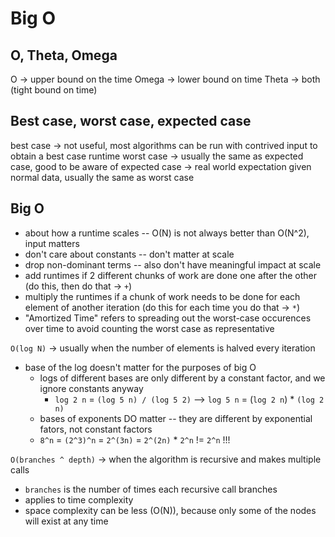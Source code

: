 # Big O

## O, Theta, Omega

O -> upper bound on the time
Omega -> lower bound on time
Theta -> both (tight bound on time)

## Best case, worst case, expected case

best case -> not useful, most algorithms can be run with contrived input to obtain a best case runtime
worst case -> usually the same as expected case, good to be aware of
expected case -> real world expectation given normal data, usually the same as worst case

## Big O

- about how a runtime scales -- O(N) is not always better than O(N^2), input matters
- don't care about constants -- don't matter at scale
- drop non-dominant terms -- also don't have meaningful impact at scale
- add runtimes if 2 different chunks of work are done one after the other (do this, then do that -> `+`)
- multiply the runtimes if a chunk of work needs to be done for each element of another iteration (do this for each time you do that -> `*`)
- "Amortized Time" refers to spreading out the worst-case occurences over time to avoid counting the worst case as representative

`O(log N)` -> usually when the number of elements is halved every iteration

- base of the log doesn't matter for the purposes of big O
  - logs of different bases are only different by a constant factor, and we ignore constants anyway
    - `log 2 n` = `(log 5 n) / (log 5 2)` --> `log 5 n` = (`log 2 n`) * `(log 2 n)`
  - bases of exponents DO matter -- they are different by exponential fators, not constant factors
  - `8^n` = `(2^3)^n` = `2^(3n)` = `2^(2n)` * `2^n` != `2^n` !!!


`O(branches ^ depth)` -> when the algorithm is recursive and makes multiple calls
  - `branches` is the number of times each recursive call branches
  - applies to time complexity
  - space complexity can be less (O(N)), because only some of the nodes will exist at any time


